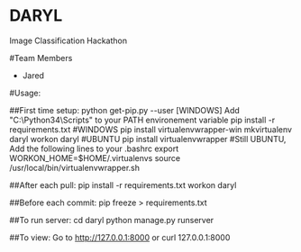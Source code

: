 # DARYL
Image Classification Hackathon

#Team Members
 - Jared

#Usage:

##First time setup:
    python get-pip.py --user
	[WINDOWS] Add "C:\Python34\Scripts\" to your PATH environement variable
    pip install -r requirements.txt
    #WINDOWS
    pip install virtualenvwrapper-win
    mkvirtualenv daryl
    workon daryl
    #UBUNTU
    pip install virtualenvwrapper
    #Still UBUNTU, Add the following lines to your .bashrc
    export WORKON_HOME=$HOME/.virtualenvs
    source /usr/local/bin/virtualenvwrapper.sh

##After each pull:
    pip install -r requirements.txt
    workon daryl

##Before each commit:
    pip freeze > requirements.txt

##To run server:
    cd daryl
    python manage.py runserver

##To view:
Go to http://127.0.0.1:8000 
or
    curl 127.0.0.1:8000
